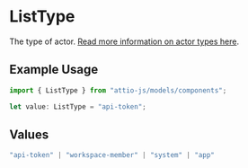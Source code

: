# ListType

The type of actor. [Read more information on actor types here](/docs/actors).

## Example Usage

```typescript
import { ListType } from "attio-js/models/components";

let value: ListType = "api-token";
```

## Values

```typescript
"api-token" | "workspace-member" | "system" | "app"
```